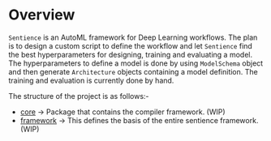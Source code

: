 # Overview
`Sentience` is an AutoML framework for Deep Learning workflows. The plan is to design a custom script to define the workflow and let `Sentience` find the best hyperparameters for designing, training and evaluating a model. The hyperparameters to define a model is done by using `ModelSchema` object and then generate `Architecture` objects containing a model definition. The training and evaluation is currently done by hand. 

The structure of the project is as follows:-

* [core](core/overview.md) -> Package that contains the compiler framework. (WIP)
* [framework](framework/overview.md) -> This defines the basis of the entire sentience framework. (WIP)